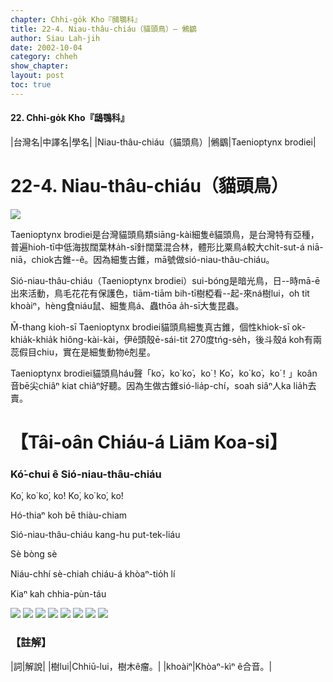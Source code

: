 ```yaml
---
chapter: Chhi-go̍k Kho『鴟鶚科』
title: 22-4. Niau-thâu-chiáu（貓頭鳥）— 鵂鶹
author: Siau Lah-jih
date: 2002-10-04
category: chheh
show_chapter: 
layout: post
toc: true
---
```


#### 22. Chhi-go̍k Kho『鴟鶚科』


|台灣名|中譯名|學名|
|Niau-thâu-chiáu（貓頭鳥）|鵂鶹|Taenioptynx brodiei|


# 22-4. Niau-thâu-chiáu（貓頭鳥）

![](../too5/22/22-4-1.鵂鶹.jpg)


Taenioptynx brodiei是台灣貓頭鳥類siāng-kài細隻ê貓頭鳥，是台灣特有亞種，普遍hioh-tī中低海拔闊葉林a̍h-sī針闊葉混合林，體形比粟鳥á較大chi̍t-sut-á niā-niā，chiok古錐--ê。因為細隻古錐，mā號做sió-niau-thâu-chiáu。

Sió-niau-thâu-chiáu（Taenioptynx brodiei）sui-bóng是暗光鳥，日--時mā-ē出來活動，鳥毛花花有保護色，tiām-tiām bih-tī樹椏看--起-來ná樹lui，oh tit khoàiⁿ，hèng食niáu鼠、細隻鳥á、蟲thōa a̍h-sī大隻昆蟲。

M̄-thang kioh-sī Taenioptynx brodiei貓頭鳥細隻真古錐，個性khiok-sī ok-khia̍k-khia̍k hiông-kài-kài，伊ê頭殼ē-sái-tit 270度tńg-se̍h，後斗殼á koh有兩蕊假目chiu，實在是細隻動物ê剋星。

Taenioptynx brodiei貓頭鳥háu聲「ko͘，ko͘ ko͘，ko͘！Ko͘，ko͘ ko͘，ko͘！」koân音bē尖chiâⁿ kiat chiâⁿ好聽。因為生做古錐sió-lia̍p-chí，soah siâⁿ人ka lia̍h去賣。


# 【Tâi-oân Chiáu-á Liām Koa-si】

### **Kó͘-chui ê Sió-niau-thâu-chiáu**

Ko͘, ko͘ ko͘, ko͘! Ko͘, ko͘ ko͘, ko͘!

Hó-thiaⁿ koh bē thiàu-chiam

Sió-niau-thâu-chiáu kang-hu put-tek-liáu

Sè bòng sè

Niáu-chhí sè-chiah chiáu-á khòaⁿ-tio̍h lí

Kiaⁿ kah chhia-pùn-táu



![](../too5/22/22-4-5.鵂鶹.jpg)
![](../too5/22/22-4-2.鵂鶹.jpg)
![](../too5/22/22-4-7.鵂鶹.jpg)
![](../too5/22/22-4-9.鵂鶹.jpg)
![](../too5/22/22-4-3.鵂鶹.jpg)
![](../too5/22/22-4-4.鵂鶹.jpg)
![](../too5/22/22-4-6.鵂鶹.jpg)
![](../too5/22/22-4-8.鵂鶹.jpg)



### 【註解】

|詞|解說|
|樹lui|Chhiū-lui，樹木ê瘤。|
|khoàiⁿ|Khòaⁿ-kìⁿ ê合音。|

